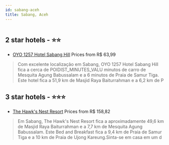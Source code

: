 ```yaml
---
id: sabang-aceh
title: Sabang, Aceh
---
```


<center><img src="https://i.travelapi.com/hotels/45000000/44470000/44462000/44461939/21dab450_z.jpg" alt="" /></center>


##  2 star hotels - ⭐️⭐️

-    [OYO 1257 Hotel Sabang Hill](https://us.hurb.com/hotels/sabang/oyo-1257-hotel-sabang-hill-HT-WZEZ?cmp=18055) Prices from R$ 63,99
   > Com excelente localização em Sabang, OYO 1257 Hotel Sabang Hill fica a cerca de POIDIST_MINUTES_VALU minutos de carro de Mesquita Agung Babussalam e a 6 minutos de Praia de Samur Tiga.  Este hotel fica a 51,9 km de Masjid Raya Baiturrahman e a 6,2 km de P

##  3 star hotels - ⭐️⭐️⭐️

-    [The Hawk's Nest Resort](https://us.hurb.com/hotels/sabang/the-hawk-s-nest-resort-HT-80AF?cmp=18055) Prices from R$ 158,82
   > Em Sabang, The Hawk's Nest Resort fica a aproximadamente 49,6 km de Masjid Raya Baiturrahman e a 7,7 km de Mesquita Agung Babussalam.  Este Bed and Breakfast fica a 9,4 km de Praia de Samur Tiga e a 10 km de Praia de Ujong Kareung.Sinta-se em casa em um d
